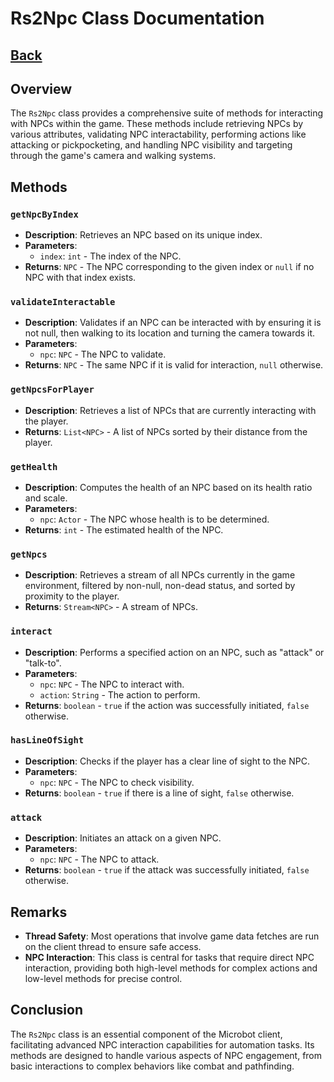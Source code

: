 # Rs2Npc Class Documentation
## [Back](development.md)
## Overview
The `Rs2Npc` class provides a comprehensive suite of methods for interacting with NPCs within the game. These methods include retrieving NPCs by various attributes, validating NPC interactability, performing actions like attacking or pickpocketing, and handling NPC visibility and targeting through the game's camera and walking systems.

## Methods

### `getNpcByIndex`
- **Description**: Retrieves an NPC based on its unique index.
- **Parameters**:
    - `index`: `int` - The index of the NPC.
- **Returns**: `NPC` - The NPC corresponding to the given index or `null` if no NPC with that index exists.

### `validateInteractable`
- **Description**: Validates if an NPC can be interacted with by ensuring it is not null, then walking to its location and turning the camera towards it.
- **Parameters**:
    - `npc`: `NPC` - The NPC to validate.
- **Returns**: `NPC` - The same NPC if it is valid for interaction, `null` otherwise.

### `getNpcsForPlayer`
- **Description**: Retrieves a list of NPCs that are currently interacting with the player.
- **Returns**: `List<NPC>` - A list of NPCs sorted by their distance from the player.

### `getHealth`
- **Description**: Computes the health of an NPC based on its health ratio and scale.
- **Parameters**:
    - `npc`: `Actor` - The NPC whose health is to be determined.
- **Returns**: `int` - The estimated health of the NPC.

### `getNpcs`
- **Description**: Retrieves a stream of all NPCs currently in the game environment, filtered by non-null, non-dead status, and sorted by proximity to the player.
- **Returns**: `Stream<NPC>` - A stream of NPCs.

### `interact`
- **Description**: Performs a specified action on an NPC, such as "attack" or "talk-to".
- **Parameters**:
    - `npc`: `NPC` - The NPC to interact with.
    - `action`: `String` - The action to perform.
- **Returns**: `boolean` - `true` if the action was successfully initiated, `false` otherwise.

### `hasLineOfSight`
- **Description**: Checks if the player has a clear line of sight to the NPC.
- **Parameters**:
    - `npc`: `NPC` - The NPC to check visibility.
- **Returns**: `boolean` - `true` if there is a line of sight, `false` otherwise.

### `attack`
- **Description**: Initiates an attack on a given NPC.
- **Parameters**:
    - `npc`: `NPC` - The NPC to attack.
- **Returns**: `boolean` - `true` if the attack was successfully initiated, `false` otherwise.

## Remarks
- **Thread Safety**: Most operations that involve game data fetches are run on the client thread to ensure safe access.
- **NPC Interaction**: This class is central for tasks that require direct NPC interaction, providing both high-level methods for complex actions and low-level methods for precise control.

## Conclusion
The `Rs2Npc` class is an essential component of the Microbot client, facilitating advanced NPC interaction capabilities for automation tasks. Its methods are designed to handle various aspects of NPC engagement, from basic interactions to complex behaviors like combat and pathfinding.
